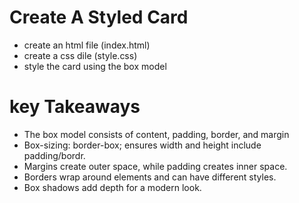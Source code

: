 # Create A Styled Card
- create an html file (index.html)
- create a css dile (style.css)
- style the card using the box model


# key Takeaways
- The box model consists of content, padding, border, and margin
- Box-sizing: border-box; ensures width and height include padding/bordr.
- Margins create outer space, while padding creates inner space.
- Borders wrap around elements and can have different styles.
- Box shadows add depth for a modern look.
